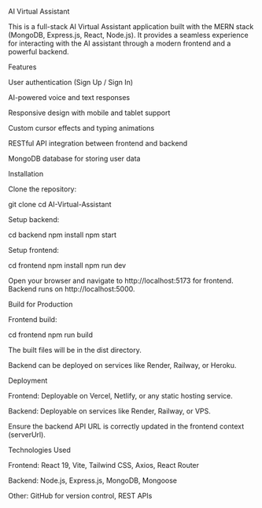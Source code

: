 AI Virtual Assistant

This is a full-stack AI Virtual Assistant application built with the MERN stack (MongoDB, Express.js, React, Node.js).
It provides a seamless experience for interacting with the AI assistant through a modern frontend and a powerful backend.

Features

User authentication (Sign Up / Sign In)

AI-powered voice and text responses

Responsive design with mobile and tablet support

Custom cursor effects and typing animations

RESTful API integration between frontend and backend

MongoDB database for storing user data

Installation

Clone the repository:

git clone <repository-url>
cd AI-Virtual-Assistant


Setup backend:

cd backend
npm install
npm start


Setup frontend:

cd frontend
npm install
npm run dev


Open your browser and navigate to http://localhost:5173 for frontend.
Backend runs on http://localhost:5000.

Build for Production

Frontend build:

cd frontend
npm run build


The built files will be in the dist directory.

Backend can be deployed on services like Render, Railway, or Heroku.

Deployment

Frontend: Deployable on Vercel, Netlify, or any static hosting service.

Backend: Deployable on services like Render, Railway, or VPS.

Ensure the backend API URL is correctly updated in the frontend context (serverUrl).

Technologies Used

Frontend: React 19, Vite, Tailwind CSS, Axios, React Router

Backend: Node.js, Express.js, MongoDB, Mongoose

Other: GitHub for version control, REST APIs
